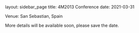 layout: sidebar_page
title: 4M2013 Conference
date: 2021-03-31

Venue: San Sebastian, Spain

More details will be available soon, please save the date.